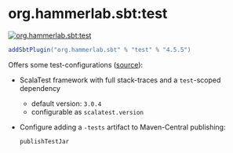 # org.hammerlab.sbt:test

[![org.hammerlab.sbt:test](https://img.shields.io/badge/org.hammerlab.sbt:test-4.5.5-green.svg)](http://search.maven.org/#search%7Cga%7C1%7Cg%3A%22org.hammerlab.sbt%22%20a%3A%22test%22)

```scala
addSbtPlugin("org.hammerlab.sbt" % "test" % "4.5.5")
```

Offers some test-configurations ([source](src/main/scala/org/hammerlab/sbt/plugin/Test.scala)):

- ScalaTest framework with full stack-traces and a `test`-scoped dependency
  - default version: `3.0.4`
  - configurable as `scalatest.version`
- Configure adding a `-tests` artifact to Maven-Central publishing:

  ```scala
  publishTestJar
  ```
